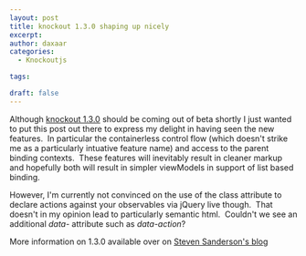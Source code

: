 ```yaml
---
layout: post
title: knockout 1.3.0 shaping up nicely
excerpt: 
author: daxaar
categories:
  - Knockoutjs

tags:

draft: false
---
```

Although <a href="http://knockoutjs.com">knockout 1.3.0</a> should be coming out of beta shortly I just wanted to put this post out there to express my delight in having seen the new features.&nbsp; In particular the containerless control flow (which doesn't strike me as a particularly intuative feature name) and access to the parent binding contexts.&nbsp; These features will inevitably result in cleaner markup and hopefully both will result in simpler viewModels in support of list based binding.

However, I'm currently not convinced on the use of the class attribute to declare actions against your observables via jQuery live though.&nbsp; That doesn't in my opinion lead to particularly semantic html.&nbsp; Couldn't we see an additional <em>data-</em> attribute such as <em>data-action</em>?

More information on 1.3.0 available over on <a title="More info on knockout 1.3.0 goodness!" href="http://blog.stevensanderson.com/2011/08/31/knockout-1-3-0-beta-available/">Steven Sanderson's blog</a>
